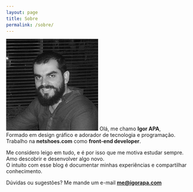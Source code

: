 ```yaml
---
layout: page
title: Sobre
permalink: /sobre/
---
```


<img class="profile" src="/img/igorapa.jpg">
Olá, me chamo <strong>Igor APA</strong>,<br>
Formado em design gráfico e adorador de tecnologia e programação.<br>
Trabalho na <strong>netshoes.com</strong> como <strong>front-end developer</strong>.<br>

Me considero leigo em tudo, e é por isso que me motiva estudar sempre.<br>
Amo descobrir e desenvolver algo novo.<br>
O intuito com esse blog é documentar minhas experiências e compartilhar conhecimento.

Dúvidas ou sugestões? Me mande um e-mail <strong>me@igorapa.com</strong>
